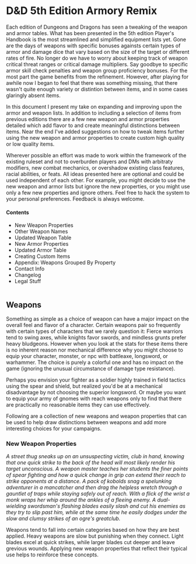 # D&D 5th Edition Armory Remix

Each edition of Dungeons and Dragons has seen a tweaking of the weapon and armor tables. What has been presented in the 5th edition Player's Handbook is the most streamlined and simplified equipment lists yet. Gone are the days of weapons with specific bonuses againsts certain types of armor and damage dice that vary based on the size of the target or different rates of fire. No longer do we have to worry about keeping track of weapon critical threat ranges or critical damage multipliers. Say goodbye to specific armor skill check penalties and weapon group proficiency bonuses. For the most part the game benefits from the refinement. However, after playing for awhile now I began to feel that there was something missing, that there wasn't quite enough variety or distintion between items, and in some cases glaringly absent items.

In this document I present my take on expanding and improving upon the armor and weapon lists. In addition to including a selection of items from previous editions there are a few new weapon and armor properties detailed which add flavor to and create meaningful distinctions between items. Near the end I've added suggestions on how to tweak items further using the new weapon and armor properties to create custom high quality or low quality items. 

Wherever possible an effort was made to work within the framework of the existing ruleset and not to overburden players and DMs with arbitraty modifiers, new combat mechanics, or overshadow existing class features, racial abilities, or feats. All ideas presented here are optional and could be used independent of each other. For example, you might decide to use the new weapon and armor lists but ignore the new properties, or you might use only a few new properties and ignore others. Feel free to hack the system to your personal preferences. Feedback is always welcome.

#### Contents
* New Weapon Properties
* Other Weapon Names
* Updated Weapon Table
* New Armor Properties
* Updated Armor Table
* Creating Custom Items
* Appendix: Weapons Grouped By Property
* Contact Info
* Changelog
* Legal Stuff

```
```

## Weapons
Something as simple as a choice of weapon can have a major impact on the overall feel and flavor of a character. Certain weapons pair so frequently with certain types of characters that we rarely question it: Fierce warriors tend to swing axes, while knights favor swords, and mindless grunts prefer heavy bludgeons. However when you look at the stats for these items there is no inherent reason nor mechanical difference why you might choose to equip your character, monster, or npc with battleaxe, longsword, or warhammer. The choice is purely a colorful one and has no impact on the game (ignoring the unusual circumstance of damage type resistance). 

Perhaps you envision your fighter as a soldier highly trained in field tactics using the spear and shield, but realized you'd be at a mechanical disadvantage by not choosing the superior longsword. Or maybe you want to equip your army of gnomes with reach weapons only to find that there are practically no reasonable items they can use effectively.

Following are a collection of new weapons and weapon properties that can be used to help draw distinctions between weapons and add more interesting choices for your campaigns.

### New Weapon Properties
*A street thug sneaks up on an unsuspecting victim, club in hand, knowing that one quick strike to the back of the head will most likely render his target unconscious. A weapon master teaches her students the finer points of spear fighting and how a quick change in grip can extend their reach to strike opponents at a distance. A pack of kobolds snag a spelunking adventurer in a mancatcher and then drag the helpless wretch through a gauntlet of traps while staying safely out of reach. With a flick of the wrist a monk wraps her whip around the ankles of a fleeing enemy. A dual-wielding swordsman's flashing blades easily slash and cut his enemies as they try to slip past him, while at the same time he easily dodges under the slow and clumsy strikes of an ogre's greatclub.*

Weapons tend to fall into certain categories based on how they are best applied. Heavy weapons are slow but punishing when they connect. Light blades excel at quick strikes, while larger blades cut deeper and leave grevious wounds. Applying new weapon properties that reflect their typical use helps to reinforce these concepts.

